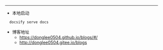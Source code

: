 ---

- 本地启动

```js
  docsify serve docs
```

- 博客地址
  - <https://donglee0504.github.io/blogs/#/>
  - <http://donglee0504.gitee.io/blogs>
